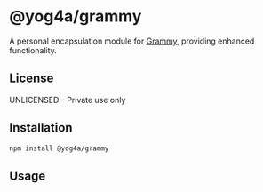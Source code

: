 # @yog4a/grammy

A personal encapsulation module for [Grammy](https://grammy.dev), providing enhanced functionality.

## License

UNLICENSED - Private use only

## Installation

```bash
npm install @yog4a/grammy
```

## Usage
